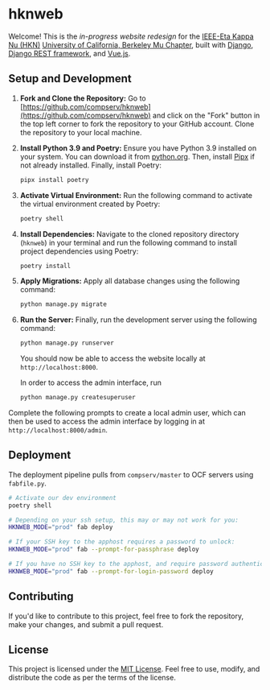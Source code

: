 # hknweb

Welcome! This is the *in-progress website redesign* for the [IEEE-Eta Kappa Nu (HKN)](https://hkn.ieee.org/) [University of California, Berkeley Mu Chapter](https://dev-hkn.eecs.berkeley.edu/), built with [Django](https://www.djangoproject.com/), [Django REST framework](https://www.django-rest-framework.org/), and [Vue.js](https://vuejs.org/).

## Setup and Development

1. **Fork and Clone the Repository:** Go to [https://github.com/compserv/hknweb](https://github.com/compserv/hknweb) and click on the "Fork" button in the top left corner to fork the repository to your GitHub account. Clone the repository to your local machine.

2. **Install Python 3.9 and Poetry:** Ensure you have Python 3.9 installed on your system. You can download it from [python.org](https://www.python.org/downloads/). Then, install [Pipx](https://pipx.pypa.io/stable/installation/) if not already installed. Finally, install Poetry:

    ```sh
    pipx install poetry
    ```

3. **Activate Virtual Environment:** Run the following command to activate the virtual environment created by Poetry:

    ```sh
    poetry shell
    ```

4. **Install Dependencies:** Navigate to the cloned repository directory (`hknweb`) in your terminal and run the following command to install project dependencies using Poetry:

    ```sh
    poetry install
    ```

5. **Apply Migrations:** Apply all database changes using the following command:

    ```sh
    python manage.py migrate
    ```

6. **Run the Server:** Finally, run the development server using the following command:

    ```sh
    python manage.py runserver
    ```

    You should now be able to access the website locally at `http://localhost:8000`.

    In order to access the admin interface, run

    ```sh
    python manage.py createsuperuser
    ```

Complete the following prompts to create a local admin user, which can then be used to access the admin interface by logging in at `http://localhost:8000/admin`.

## Deployment

The deployment pipeline pulls from `compserv/master` to OCF servers using `fabfile.py`.

```sh
# Activate our dev environment
poetry shell

# Depending on your ssh setup, this may or may not work for you:
HKNWEB_MODE="prod" fab deploy

# If your SSH key to the apphost requires a password to unlock:
HKNWEB_MODE="prod" fab --prompt-for-passphrase deploy

# If you have no SSH key to the apphost, and require password authentication:
HKNWEB_MODE="prod" fab --prompt-for-login-password deploy
```

## Contributing

If you'd like to contribute to this project, feel free to fork the repository, make your changes, and submit a pull request.

## License

This project is licensed under the [MIT License](LICENSE). Feel free to use, modify, and distribute the code as per the terms of the license.